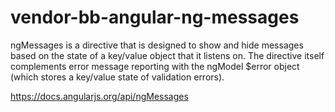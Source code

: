 # vendor-bb-angular-ng-messages

ngMessages is a directive that is designed to show and hide messages based on the state of a key/value object that it listens on. The directive itself complements error message reporting with the ngModel $error object (which stores a key/value state of validation errors).

https://docs.angularjs.org/api/ngMessages
